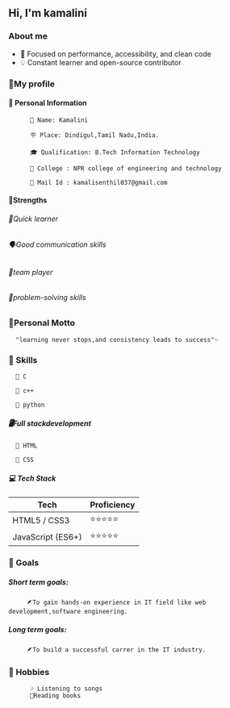 ## Hi, I'm kamalini

### About me                   
- 🎯 Focused on performance, accessibility, and clean code
- 💡 Constant learner and open-source contributor         

### **👤My profile**
#### 📌 **Personal Information**
          🦩 Name: Kamalini
          
          🪧 Place: Dindigul,Tamil Nadu,India.
          
          🎓 Qualification: B.Tech Information Technology
          
          🏫 College : NPR college of engineering and technology
          
          📩 Mail Id : kamalisenthil037@gmail.com
#### 💪**Strengths**
###### 🚀*Quick learner*
###### 🗣️*Good communication skills*
###### 🤝*team player*
###### 🧩*problem-solving skills*

### 🌟Personal Motto
      "learning never stops,and consistency leads to success"✨
### 🧠 Skills
      🦋 C
      
      🦋 c++
      
      🦋 python
##### 🖥️Full stackdevelopment
      🦋 HTML
      
      🦋 CSS

##### 💻 Tech Stack

| Tech             | Proficiency |
|------------------|-------------|
| HTML5 / CSS3     | ⭐⭐⭐⭐⭐       |
| JavaScript (ES6+) | ⭐⭐⭐⭐⭐       | 

### 🥅 Goals
##### Short term goals:
         🪶To gain hands-on experience in IT field like web development,software engineering.
##### Long term goals:
         🪶To build a successful carrer in the IT industry.
###  🥳 Hobbies
          🎶 Listening to songs
          📖Reading books
         

<!--
**eniya0625/eniya0625** is a ✨ _special_ ✨ repository because its `README.md` (this file) appears on your GitHub profile.

Here are some ideas to get you started:

- 🔭 I’m currently working on ...
- 🌱 I’m currently learning ...
- 👯 I’m looking to collaborate on ...
- 🤔 I’m looking for help with ...
- 💬 Ask me about ...
- 📫 How to reach me: ...
- 😄 Pronouns: ...
- ⚡ Fun fact: ...
-->
